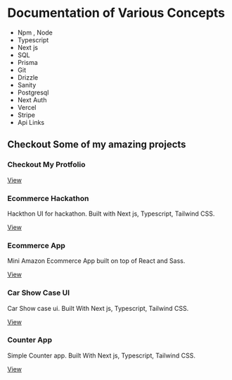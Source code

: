 # Documentation of Various Concepts

- Npm , Node
- Typescript
- Next js
- SQL
- Prisma
- Git
- Drizzle
- Sanity
- Postgresql
- Next Auth
- Vercel
- Stripe
- Api Links

## Checkout Some of my amazing projects

### Checkout My Protfolio

[View](https://sarmad-protfolio.vercel.app/)

### Ecommerce Hackathon

Hackthon UI for hackathon. Built with Next js, Typescript, Tailwind CSS.

[View](https://hackathon-1-xi.vercel.app/)

### Ecommerce App

Mini Amazon Ecommerce App built on top of React and Sass.

[View](https://progressivesite.netlify.app/)

### Car Show Case UI

Car Show case ui. Built With Next js, Typescript, Tailwind CSS.

[View](https://car-show-case-web.vercel.app/)

### Counter App

Simple Counter app. Built With Next js, Typescript, Tailwind CSS.

[View](https://nextjs-counter-app-one.vercel.app/)
